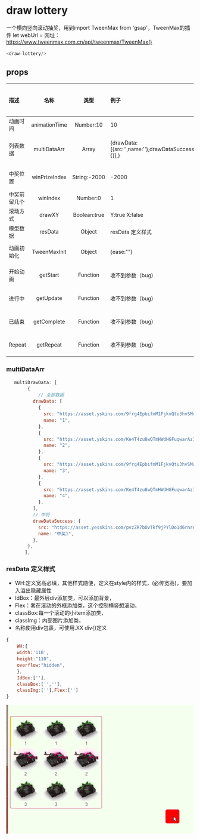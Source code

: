 # draw lottery
一个横向竖向滚动抽奖，用到import TweenMax from 'gsap'，TweenMax的插件
let webUrl = 网址：https://www.tweenmax.com.cn/api/tweenmax/TweenMax()
```js
<draw-lottery/>
```
## props
| 描述 | 名称 | 类型 | 例子 | 解释 | 是否必传 |
| :----- | :-----:| :-----:  | :----- | :----- | :----- |
| 动画时间 | animationTime | Number:10 | 10 | 10秒 | no | 
| 列表数据  | multiDataArr | Array | {drawData:[{src:'',name:''},drawDataSuccess:{}],} | 包含全部数据以及中将数据 | yes |
| 中奖位置 | winPrizeIndex | String:-2000  | -2000 | 多少px，总长 | yes |
| 中奖前留几个 | winIndex | Number:0 | 1 | （是第1个） | yes |
| 滚动方式 | drawXY | Boolean:true  | Y:true X:false |  Y:true X:false | no |
| 模型数据 | resData | Object  | resData 定义样式 | 下方resData | yes |
| 动画初始化 | TweenMaxInit | Object | {ease:""} | webUrl上方地址 |  no |
| 开始动画 | getStart | Function | 收不到参数（bug） | webUrl上方地址 | no |
| 进行中 | getUpdate | Function | 收不到参数（bug） | webUrl上方地址 | no |
| 已结束 | getComplete | Function | 收不到参数（bug） |  webUrl上方地址 | no |
| Repeat | getRepeat | Function | 收不到参数（bug） | webUrl上方地址 | no |

### multiDataArr
```js
   multiDrawData: [
        {
            // 全部数据
          drawData: [
            {
              src: "https://asset.yskins.com/9frg4EpbifmM1FjkvQtu3hvSMoEF0h9JjjpzfeLv.png",
              name: "1",
            },
            {
              src: "https://asset.yskins.com/Ke4T4zu8wQTmHWdHGFuqwarAzIAe9wPlaMAasu76.png",
              name: "2",
            },
            {
              src: "https://asset.yskins.com/9frg4EpbifmM1FjkvQtu3hvSMoEF0h9JjjpzfeLv.png",
              name: "3",
            },
            {
              src: "https://asset.yskins.com/Ke4T4zu8wQTmHWdHGFuqwarAzIAe9wPlaMAasu76.png",
              name: "4",
            },
          ],
          // 中将
          drawDataSuccess: {
            src: "https://asset.yesskins.com/pvzZR7bOvTkf9jPYlDo1d6rnrA3x7u6RPbCv0Ljm.png",
            name: "中奖1",
          },
        },
       ],

```

### resData 定义样式
   - WH:定义宽高必填，其他样式随便，定义在style内的样式，(必传宽高)，要加入溢出隐藏属性
   - IdBox：最外层div添加类，可以添加背景，
   - Flex：套在滚动的外框添加类，这个控制横竖想滚动，
   - classBox:每一个滚动的小item添加类，
   - classImg：内部图片添加类，
   - 名称使用div包裹，可使用.XX div{}定义

```js
{
    WH:{
    width:'110',
    height:"110",
    overflow:"hidden",
    },
    IdBox:[''],
    classBox:['',''],
    classImg:[''],Flex:['']
}
```
<img src='./dist/result.gif'>

    